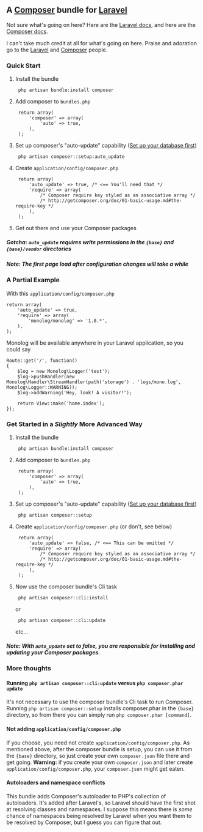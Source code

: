 ## A [Composer](http://getcomposer.org/) bundle for [Laravel](http://laravel.com/)

Not sure what's going on here? Here are the [Laravel docs](http://laravel.com/docs), and here are the [Composer docs](http://getcomposer.org/doc/).

I can't take much credit at all for what's going on here. Praise and adoration go to the [Laravel](http://laravel.com/) and [Composer](http://getcomposer.org/) people.

### Quick Start

1. Install the bundle

        php artisan bundle:install composer

1. Add composer to ```bundles.php```

        return array(
            'composer' => array(
            	'auto' => true,
            ),
        );

1. Set up composer's "auto-update" capability ([Set up your database first](http://laravel.com/docs/database/config))

        php artisan composer::setup:auto_update

1. Create ```application/config/composer.php```

        return array(
        	'auto_update' => true, /* <== You'll need that */
        	'require' => array(
        		/* Composer require key styled as an associative array */
        		/* http://getcomposer.org/doc/01-basic-usage.md#the-require-key */
        	),
        );

1. Get out there and use your Composer packages

##### Gotcha: ```auto_update``` requires write permissions in the ```{base}``` and ```{base}/vendor``` directories

##### Note:   The first page load after configuration changes will take a while

### A Partial Example

With this ```application/config/composer.php```

    return array(
        'auto_update' => true,
        'require' => array(
            'monolog/monolog' => '1.0.*',
        ),
    );

Monolog will be available anywhere in your Laravel application, so you could say

    Route::get('/', function()
    {
        $log = new Monolog\Logger('test');
        $log->pushHandler(new Monolog\Handler\StreamHandler(path('storage') . 'logs/mono.log', Monolog\Logger::WARNING));
        $log->addWarning('Hey, look! A visitor!');

        return View::make('home.index');
    });

### Get Started in a *Slightly* More Advanced Way

1. Install the bundle

        php artisan bundle:install composer

1. Add composer to ```bundles.php```

        return array(
            'composer' => array(
            	'auto' => true,
            ),
        );

1. Set up composer's "auto-update" capability ([Set up your database first](http://laravel.com/docs/database/config))

        php artisan composer::setup

1. Create ```application/config/composer.php``` (or don't, see below)

        return array(
        	'auto_update' => false, /* <== This can be omitted */
        	'require' => array(
        		/* Composer require key styled as an associative array */
        		/* http://getcomposer.org/doc/01-basic-usage.md#the-require-key */
        	),
        );

1. Now use the composer bundle's Cli task

        php artisan composer::cli:install

    or

        php artisan composer::cli:update

    etc...

##### Note: With ```auto_update``` set to false, you are responsible for installing and updating your Composer packages.

### More thoughts

#### Running ```php artisan composer::cli:update``` versus ```php composer.phar update```

It's not necessary to use the composer bundle's Cli task to run Composer. Running ```php artisan composer::setup``` installs composer.phar in the ```{base}``` directory, so from there you can simply run ```php composer.phar [command]```.

#### Not adding ```application/config/composer.php```

If you choose, you need not create ```application/config/composer.php```. As mentioned above, after the composer bundle is setup, you can use it from the ```{base}``` directory, so just create your own ```composer.json``` file there and get going. **Warning:** if you create your own ```composer.json``` and later create ```application/config/composer.php```, your ```composer.json``` might get eaten.

#### Autoloaders and namespace conflicts

This bundle adds Composer's autoloader to PHP's collection of autoloaders. It's added after Laravel's, so Laravel should have the first shot at resolving classes and namespaces. I suppose this means there is *some* chance of namespaces being resolved by Laravel when you want them to be resolved by Composer, but I guess you can figure that out.